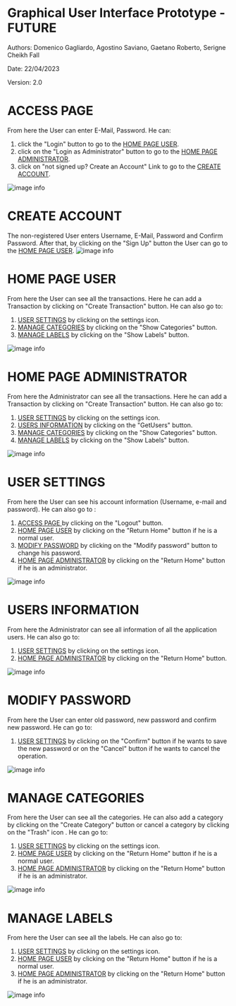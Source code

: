 # Graphical User Interface Prototype  - FUTURE

Authors: Domenico Gagliardo, Agostino Saviano, Gaetano Roberto, Serigne Cheikh Fall

Date: 22/04/2023

Version: 2.0

# ACCESS PAGE
From here the User can enter E-Mail, Password. He can:
1) click the "Login" button to go to the [HOME PAGE USER](#home-page-user).
2) click on the "Login as Administrator" button to go to the [HOME PAGE ADMINISTRATOR](#home-page-administrator).
3) click on "not signed up? Create an Account" Link to go to the [CREATE ACCOUNT](#create-account).

![image info](./code/gui_v2/AccessPage.png)
# CREATE ACCOUNT
The non-registered User enters Username, E-Mail, Password and Confirm Password. After that, by clicking on the "Sign Up" button the User can go to the [HOME PAGE USER](#home-page-user).
![image info](./code/gui_v2/CreateAccount.png)
# HOME PAGE USER
From here the User can see all the transactions. Here he can add a Transaction by clicking on "Create Transaction" button. He can also go to:<br>
1) [USER SETTINGS](#user-settings) by clicking on the settings icon.
2) [MANAGE CATEGORIES](#manage-categories) by clicking on the "Show Categories" button.
3) [MANAGE LABELS](#manage-labels) by clicking on the "Show Labels" button.   

  
![image info](./code/gui_v2/HomePageUser.png)
# HOME PAGE ADMINISTRATOR
From here the Administrator can see all the transactions. Here he can add a Transaction by clicking on "Create Transaction" button. He can also go to:<br>
1) [USER SETTINGS](#user-settings) by clicking on the settings icon.
2) [USERS INFORMATION](#users-information) by clicking on the "GetUsers" button.
3) [MANAGE CATEGORIES](#manage-categories) by clicking on the "Show Categories" button.
4) [MANAGE LABELS](#manage-labels) by clicking on the "Show Labels" button. 

![image info](./code/gui_v2/HomePageAdmin.png)

# USER SETTINGS
From here the User can see his account information (Username, e-mail and password). He can also go to :
1) [ACCESS PAGE ](#access-page) by clicking on the "Logout" button.
2) [HOME PAGE USER](#home-page-user) by clicking on the "Return Home" button if he is a normal user.
3) [MODIFY PASSWORD](#modify-password) by clicking on the "Modify password" button to change his password.
4) [HOME PAGE ADMINISTRATOR](#home-page-administrator) by clicking on the "Return Home" button if he is an administrator.

![image info](./code/gui_v2/UserSettings.png)
# USERS INFORMATION
From here the Administrator can see all  information of all the application users. He can also go to:<br>
1) [USER SETTINGS](#user-settings) by clicking on the settings icon.
2) [HOME PAGE ADMINISTRATOR](#home-page-administrator) by clicking on the "Return Home" button.

![image info](./code/gui_v2/UsersInformations.png)
# MODIFY PASSWORD
From here the User can enter old password, new password and confirm new password.
He can go to:
1) [USER SETTINGS](#user-settings) by clicking on the "Confirm" button if he wants to save the new password or on the "Cancel" button if he wants to cancel the operation.


![image info](./code/gui_v2/ModifyPassword.png)

# MANAGE CATEGORIES
From here the User can see all the categories. He can also add a category by clicking on the "Create Category" button or cancel a category by clicking on the "Trash" icon . He can  go to:<br>
1) [USER SETTINGS](#user-settings) by clicking on the settings icon.
2) [HOME PAGE USER](#home-page-user) by clicking on the "Return Home" button if he is a normal user.
3) [HOME PAGE ADMINISTRATOR](#home-page-administrator) by clicking on the "Return Home" button if he is an administrator.

![image info](./code/gui_v2/ManageCategories.png)
# MANAGE LABELS
From here the User can see all the labels. He can also go to:<br>
1) [USER SETTINGS](#user-settings) by clicking on the settings icon.
2) [HOME PAGE USER](#home-page-user) by clicking on the "Return Home" button if he is a normal user.
3) [HOME PAGE ADMINISTRATOR](#home-page-administrator) by clicking on the "Return Home" button if he is an administrator.

![image info](./code/gui_v2/ManageLabel.png)
